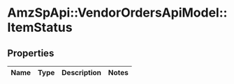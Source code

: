 # AmzSpApi::VendorOrdersApiModel::ItemStatus

## Properties
Name | Type | Description | Notes
------------ | ------------- | ------------- | -------------

